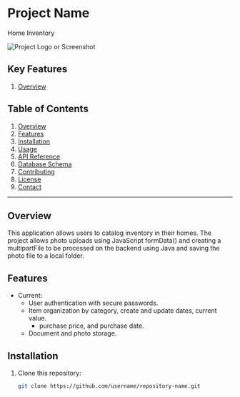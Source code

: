 # Project Name
Home Inventory

![Project Logo or Screenshot](link-to-image.png) <!-- Optional image of the app -->

## Key Features

1. [Overview](#overview)

## Table of Contents
1. [Overview](#overview)
2. [Features](#features)
3. [Installation](#installation)
4. [Usage](#usage)
5. [API Reference](#api-reference)
6. [Database Schema](#database-schema)
7. [Contributing](#contributing)
8. [License](#license)
9. [Contact](#contact)

---

## Overview
This application allows users to catalog inventory in their homes. The project allows photo uploads using JavaScript 
formData() and creating a multipartFile to be processed on the backend using Java and saving the photo file to a
local folder.

## Features
- Current:
    - User authentication with secure passwords.
    - Item organization by category, create and update dates, current value.
      - purchase price, and purchase date.
    - Document and photo storage.

## Installation
1. Clone this repository:
   ```bash
   git clone https://github.com/username/repository-name.git

